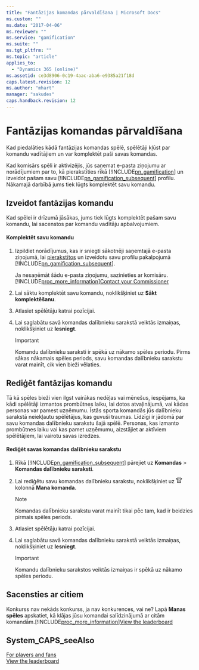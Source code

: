 ```yaml
---
title: "Fantāzijas komandas pārvaldīšana | Microsoft Docs"
ms.custom: ""
ms.date: "2017-04-06"
ms.reviewer: ""
ms.service: "gamification"
ms.suite: ""
ms.tgt_pltfrm: ""
ms.topic: "article"
applies_to: 
  - "Dynamics 365 (online)"
ms.assetid: ce3d8906-0c19-4aac-aba6-e9385a21f18d
caps.latest.revision: 12
ms.author: "mhart"
manager: "sakudes"
caps.handback.revision: 12
---
```

# Fantāzijas komandas pārvaldīšana
Kad piedalāties kādā fantāzijas komandas spēlē, spēlētāji kļūst par komandu vadītājiem un var komplektēt paši savas komandas.  
  
 Kad komisārs spēli ir aktivizējis, jūs saņemat e\-pasta ziņojumu ar norādījumiem par to, kā pierakstīties rīkā [!INCLUDE[pn_gamification](../gamification/includes/pn-gamification-md.md)] un izveidot pašam savu [!INCLUDE[pn_gamification_subsequent](../gamification/includes/pn-gamification-subsequent-md.md)] profilu. Nākamajā darbībā jums tiek lūgts komplektēt savu komandu.  
  
## Izveidot fantāzijas komandu  
 Kad spēlei ir drīzumā jāsākas, jums tiek lūgts komplektēt pašam savu komandu, lai sacenstos par komandu vadītāju apbalvojumiem.  
  
#### Komplektēt savu komandu  
  
1.  Izpildiet norādījumus, kas ir sniegti sākotnēji saņemtajā e\-pasta ziņojumā, lai [pierakstītos](https://go.microsoft.com/fwlink/p/?linkid=830344) un izveidotu savu profilu pakalpojumā [!INCLUDE[pn_gamification_subsequent](../gamification/includes/pn-gamification-subsequent-md.md)].  
  
     Ja nesaņēmāt šādu e\-pasta ziņojumu, sazinieties ar komisāru.[!INCLUDE[proc_more_information](../gamification/includes/proc-more-information-md.md)][Contact your Commissioner](http://msdn.microsoft.com/lv-lv/7aa9e7cc-779e-4813-ad81-e1db9ad47871)  
  
2.  Lai sāktu komplektēt savu komandu, noklikšķiniet uz **Sākt komplektēšanu**.  
  
3.  Atlasiet spēlētāju katrai pozīcijai.  
  
4.  Lai saglabātu savā komandas dalībnieku sarakstā veiktās izmaiņas, noklikšķiniet uz **Iesniegt**.  
  
    > [!IMPORTANT]
    >  Komandu dalībnieku saraksti ir spēkā uz nākamo spēles periodu. Pirms sākas nākamais spēles periods, savu komandas dalībnieku sarakstu varat mainīt, cik vien bieži vēlaties.  
  
## Rediģēt fantāzijas komandu  
 Tā kā spēles bieži vien ilgst vairākas nedēļas vai mēnešus, iespējams, ka kādi spēlētāji izmantos prombūtnes laiku, lai dotos atvaļinājumā, vai kādas personas var pamest uzņēmumu. Īstās sporta komandās jūs dalībnieku sarakstā neiekļautu spēlētājus, kas guvuši traumas. Līdzīgi ir jādomā par savu komandas dalībnieku sarakstu šajā spēlē. Personas, kas izmanto prombūtnes laiku vai kas pamet uzņēmumu, aizstājiet ar aktīviem spēlētājiem, lai vairotu savas izredzes.  
  
#### Rediģēt savas komandas dalībnieku sarakstu  
  
1.  Rīkā [!INCLUDE[pn_gamification_subsequent](../gamification/includes/pn-gamification-subsequent-md.md)] pārejiet uz **Komandas** \> **Komandas dalībnieku saraksti**.  
  
2.  Lai rediģētu savu komandas dalībnieku sarakstu, noklikšķiniet uz ![Edit the team roster in Gamification](../gamification/media/edit-team-roster-gamification.png "Edit the team roster in Gamification") kolonnā **Mana komanda**.  
  
    > [!NOTE]
    >  Komandas dalībnieku sarakstu varat mainīt tikai pēc tam, kad ir beidzies pirmais spēles periods.  
  
3.  Atlasiet spēlētāju katrai pozīcijai.  
  
4.  Lai saglabātu savā komandas dalībnieku sarakstā veiktās izmaiņas, noklikšķiniet uz **Iesniegt**.  
  
    > [!IMPORTANT]
    >  Komandu dalībnieku sarakstos veiktās izmaiņas ir spēkā uz nākamo spēles periodu.  
  
## Sacensties ar citiem  
 Konkurss nav nekāds konkurss, ja nav konkurences, vai ne? Lapā **Manas spēles** apskatiet, kā klājas jūsu komandai salīdzinājumā ar citām komandām.[!INCLUDE[proc_more_information](../gamification/includes/proc-more-information-md.md)][View the leaderboard](http://msdn.microsoft.com/lv-lv/088b9a63-9cda-4e45-80b6-5482ac81147b)  
  
## System_CAPS_seeAlso  
 [For players and fans](http://msdn.microsoft.com/lv-lv/4aa06e76-6c87-424e-9068-58e706ddd7f9)   
 [View the leaderboard](http://msdn.microsoft.com/lv-lv/088b9a63-9cda-4e45-80b6-5482ac81147b)